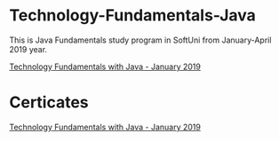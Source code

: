 # Technology-Fundamentals-Java

This is Java Fundamentals study program in SoftUni from January-April 2019 year.

<a href="https://softuni.bg/trainings/2239/technology-fundamentals-with-java-january-2019" > Technology Fundamentals with Java - January 2019 </a>

# Certicates 

<a href="https://softuni.bg/certificates/details/65580/03dcacd7"> Technology Fundamentals with Java - January 2019 </a>
